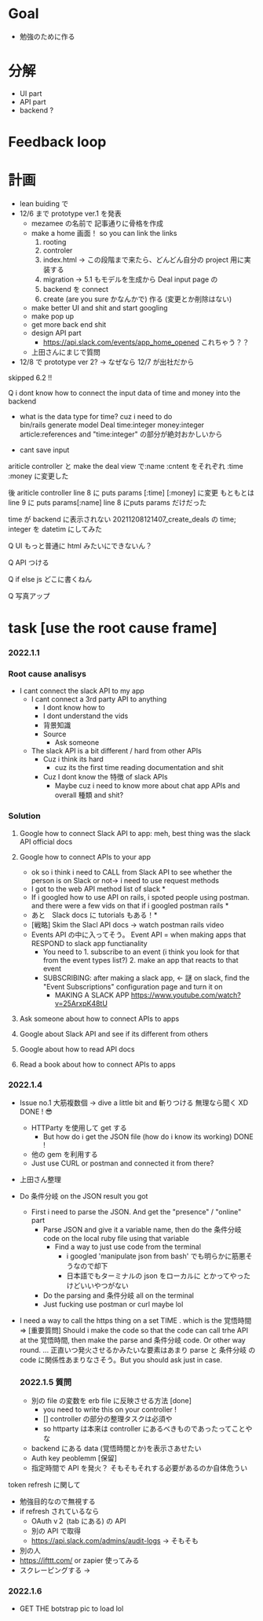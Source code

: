 # Goal
- 勉強のために作る
# 分解
- UI part
- API part
- backend ?
# Feedback loop

# 計画
- lean buiding で
- 12/6 まで prototype ver.1 を発表
  - mezamee の名前で 記事通りに骨格を作成
  - make a home 画面！ so you can link the links
    1. rooting
    2. controler
    3. index.html -> この段階まで来たら、どんどん自分の project 用に実装する
    4. migration -> 5.1 もモデルを生成から
   Deal input page の
    1. backend を connect
    2. create (are you sure かなんかで) 作る (変更とか削除はない)
  - make better UI and shit and start googling
  - make pop up
  - get more back end shit
  - design API part
    - https://api.slack.com/events/app_home_opened これちゃう？？
  - 上田さんにまじで質問
- 12/8 で prototype ver 2? -> なぜなら 12/7 が出社だから


skipped 6.2 !!


Q i dont know how to connect the input data of time and money into the backend
+ what is the data type for time? cuz i need to do  
  bin/rails generate model Deal time:integer money:integer article:references and "time:integer" の部分が絶対おかしいから

- cant save input


ariticle controller と make the deal  view で:name :cntent をそれぞれ :time :money に変更した

後  ariticle controller line 8  に puts params [:time] [:money] に変更 もともとは　line 9 に  puts params[:name] line 8 にputs params だけだった

time が backend に表示されない 20211208121407_create_deals の time; integer を datetim にしてみた

Q UI もっと普通に html みたいにできないん？

Q API つける

Q if else js どこに書くねん

Q 写真アップ

# task [use the root cause frame]
### 2022.1.1
### Root cause analisys
- I cant connect the slack API to my app
  - I cant connect a 3rd party API to anything
    - I dont know how to 
    - I dont understand the vids
    - 背景知識
    - Source
      - Ask someone
  - The slack API is a bit different / hard from other APIs
    - Cuz i think its hard
      - cuz its the first time reading documentation and shit
    - Cuz I dont know the 特徴 of slack APIs 
      - Maybe cuz i need to know more about chat app APIs and overall 種類 and shit?
### Solution
1. Google how to connect Slack API to app: meh, best thing was the slack API official docs
2. Google how to connect APIs to your app
   - ok so i think i need to CALL from Slack API to see whether the person is on Slack or not-> i need to use request methods
   - I got to the web API method list of slack *
   - If i googled how to use API on rails, i spoted people using postman. and there were a few vids on that if i googled postman rails  * 
   - あと　Slack docs に tutorials もある！*
   - [戦略] Skim the Slacl API docs -> watch postman rails video
   - Events API の中に入ってそう。 Event API = when making apps that RESPOND to slack app functianality
     - You need to 1. subscribe to an event (i think you look for that from the event types list?) 2. make an app that reacts to that event
     - SUBSCRIBING: after making a slack app, <- 謎 on slack, find the "Event Subscriptions" configuration page and turn it on 
       - MAKING A SLACK APP https://www.youtube.com/watch?v=25ArxpK48tU
       
3. Ask someone about how to connect APIs to apps
4. Google about Slack API and see if its different from others
5. Google about how to read API docs
6. Read a book about how to connect APIs to apps

### 2022.1.4
- Issue no.1  大筋複数個 -> dive a little bit and 斬りつける 無理なら聞く XD DONE ! 😎 
  - HTTParty を使用して get する
    - But how do i get the JSON file (how do i know its working) DONE ! 
  - 他の gem を利用する
  - Just use CURL or postman and connected it from there?
- 上田さん整理
  
- Do 条件分岐 on the JSON result you got
  - First i need to parse the JSON. And get the "presence" / "online" part
    - Parse JSON and give it a variable name, then do the 条件分岐　code on the local ruby file using that variable 
      - Find a way to just use code from the terminal
        - i googled 'manipulate json from bash' でも明らかに筋悪そうなので却下
        - 日本語でもターミナルの json をローカルに とかってやったけどいいやつがない
    - Do the parsing and 条件分岐 all on the terminal 
    - Just fucking use postman or curl maybe lol 
  
- I need a way to call the https thing on a set TIME . which is the 覚悟時間
  => [重要質問] Should i make the code so that the code can call trhe API at the 覚悟時間, then make the parse and 条件分岐 code. Or other way round. ... 正直いつ発火させるかみたいな要素はあまり parse と 条件分岐 の code に関係性あまりなさそう。But you should ask just in case.

  ### 2022.1.5 質問
  - 別の file の変数を erb file に反映させる方法 [done]
    - you need to write this on your controller ! 
    - [] controller の部分の整理タスクは必須や
    - so httparty は本来は controller にあるべきものであったってことやな
  - backend にある data (覚悟時間とか)を表示さあせたい
  - Auth key peoblemm [保留]
  - 指定時間で API を発火？ そもそもそれする必要があるのか自体危うい 




token refresh に関して
- 勉強目的なので無視する
- if refresh されているなら
  - OAuth v２ (tab にある) の API 
  - 別の API で取得
  - https://api.slack.com/admins/audit-logs -> そもそも
- 別の人
- https://ifttt.com/ or zapier 使ってみる
- スクレーピングする ->  


### 2022.1.6
- GET THE botstrap pic to load lol 